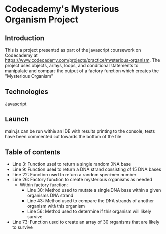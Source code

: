 # Codecademy's Mysterious Organism Project

## Introduction

This is a project presented as part of the javascript coursework on Codecademy at <https://www.codecademy.com/projects/practice/mysterious-organism>. The project uses objects, arrays, loops, and conditional statements to manipulate and compare the output of a factory function which creates the \"Mysterious Organism\"

## Technologies

Javascript

## Launch

main.js can be run within an IDE with results printing to the console, tests have been commented out towards the bottom of the file

## Table of contents

* Line 3: Function used to return a single random DNA base
* Line 9: Function used to return a DNA strand consisting of 15 DNA bases
* Line 22: Function used to return a random specimen number
* Line 26: Factory function to create mysterious organisms as needed
  * Within factory function:
    * Line 30: Method used to mutate a single DNA base within a given organisms DNA strand
    * Line 43: Method used to compare the DNA strands of another organism with this organism
    * Line 56: Method used to determine if this organism will likely survive
* Line 73: Function used to create an array of 30 organisms that are likely to survive
